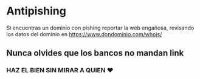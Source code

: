 # Antipishing
Si encuentras un dominio con pishing reportar la web engañosa, revisando los datos del dominio en https://www.dondominio.com/whois/


## Nunca olvides que los bancos no mandan link 

### HAZ EL BIEN SIN MIRAR A QUIEN ♥
